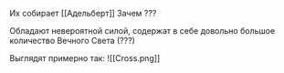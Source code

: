 Их собирает [[Адельберт]]
Зачем ???

Обладают невероятной силой, содержат в себе довольно большое количество Вечного Света (???)


Выглядят примерно так:
![[Cross.png]]